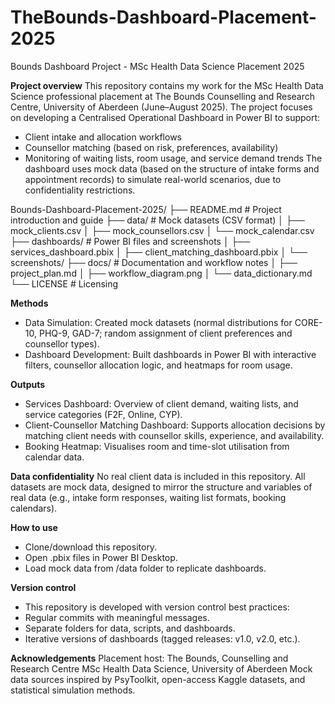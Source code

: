 # TheBounds-Dashboard-Placement-2025

Bounds Dashboard Project - MSc Health Data Science Placement 2025

**Project overview**
This repository contains my work for the MSc Health Data Science professional placement at The Bounds Counselling and Research Centre, University of Aberdeen (June–August 2025).
The project focuses on developing a Centralised Operational Dashboard in Power BI to support:
- Client intake and allocation workflows
- Counsellor matching (based on risk, preferences, availability)
- Monitoring of waiting lists, room usage, and service demand trends
The dashboard uses mock data (based on the structure of intake forms and appointment records) to simulate real-world scenarios, due to confidentiality restrictions.

Bounds-Dashboard-Placement-2025/
├── README.md          # Project introduction and guide
├── data/              # Mock datasets (CSV format)
│   ├── mock_clients.csv
│   ├── mock_counsellors.csv
│   └── mock_calendar.csv
├── dashboards/        # Power BI files and screenshots
│   ├── services_dashboard.pbix
│   ├── client_matching_dashboard.pbix
│   └── screenshots/
├── docs/              # Documentation and workflow notes
│   ├── project_plan.md
│   ├── workflow_diagram.png
│   └── data_dictionary.md
└── LICENSE            # Licensing

**Methods**
- Data Simulation: Created mock datasets (normal distributions for CORE-10, PHQ-9, GAD-7; random assignment of client preferences and counsellor types).
- Dashboard Development: Built dashboards in Power BI with interactive filters, counsellor allocation logic, and heatmaps for room usage.

**Outputs**
- Services Dashboard: Overview of client demand, waiting lists, and service categories (F2F, Online, CYP).
- Client-Counsellor Matching Dashboard: Supports allocation decisions by matching client needs with counsellor skills, experience, and availability.
- Booking Heatmap: Visualises room and time-slot utilisation from calendar data.

**Data confidentiality**
No real client data is included in this repository.
All datasets are mock data, designed to mirror the structure and variables of real data (e.g., intake form responses, waiting list formats, booking calendars).

**How to use**
- Clone/download this repository.
- Open .pbix files in Power BI Desktop.
- Load mock data from /data folder to replicate dashboards.

**Version control**
- This repository is developed with version control best practices:
- Regular commits with meaningful messages.
- Separate folders for data, scripts, and dashboards.
- Iterative versions of dashboards (tagged releases: v1.0, v2.0, etc.).

**Acknowledgements**
Placement host: The Bounds, Counselling and Research Centre
MSc Health Data Science, University of Aberdeen
Mock data sources inspired by PsyToolkit, open-access Kaggle datasets, and statistical simulation methods.
